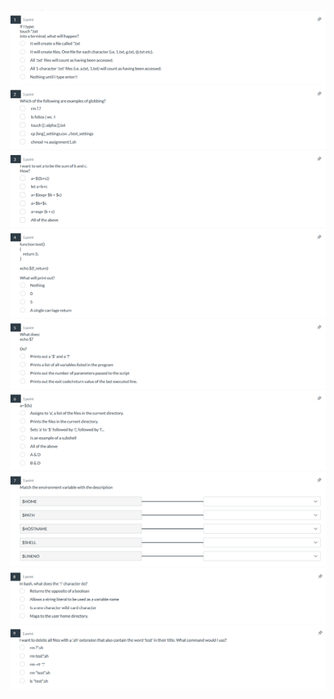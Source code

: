 ![Pasted%20image%2020230325084831.png](/Images/Pasted%20image%2020230325084831.png)
![Pasted%20image%2020230325084846.png](/Images/Pasted%20image%2020230325084846.png)
